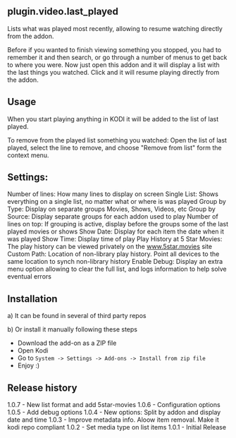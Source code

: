 plugin.video.last_played
------------------------
Lists what was played most recently, allowing to resume watching directly from the addon.

Before if you wanted to finish viewing something you stopped, you had to remember it and then search, or go through a number of menus to get back to where you were.
Now just open this addon and it will display a list with the last things you watched. Click and it will resume playing directly from the addon.

Usage
-----
When you start playing anything in KODI it will be added to the list of last played.

To remove from the played list something you watched:
Open the list of last played, select the line to remove, and choose "Remove from list" form the context menu. 

Settings:
---------
Number of lines: How many lines to display on screen
Single List: Shows everything on a single list, no matter what or where is was played
Group by Type: Display on separate groups Movies, Shows, Videos, etc
Group by Source: Display separate groups for each addon used to play
Number of lines on top: If grouping is active, display before the groups some of the last played movies or shows
Show Date: Display for each item the date when it was played
Show Time: Display time of play
Play History at 5 Star Movies: The play history can be viewed privately on the www.5star.movies site
Custom Path: Location of non-library play history. Point all devices to the same location to synch non-library history
Enable Debug: Display an extra menu option allowing to clear the full list, and logs information to help solve eventual errors

Installation
------------
a) It can be found in several of third party repos

b) Or install it manually following these steps
 - Download the add-on as a ZIP file
 - Open Kodi
 - Go to `System -> Settings -> Add-ons -> Install from zip file`
 - Enjoy :)
 
Release history
---------------
1.0.7 - New list format and add 5star-movies
1.0.6 - Configuration options
1.0.5 - Add debug options 
1.0.4 - New options: Split by addon and display date and time 
1.0.3 - Improve metadata info. Aloow item removal. Make it kodi repo compliant
1.0.2 - Set media type on list items
1.0.1 - Initial Release